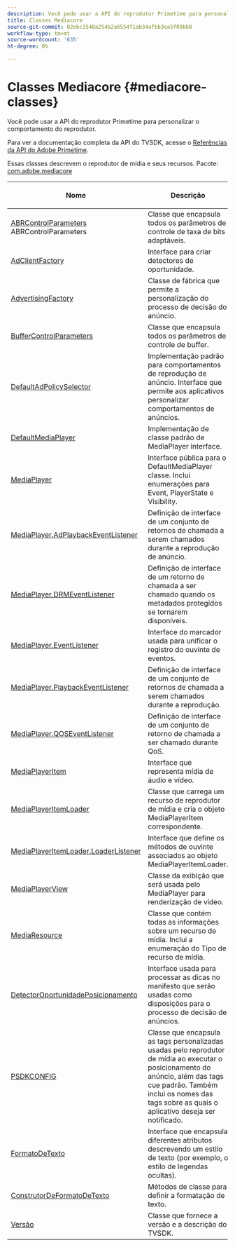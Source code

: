 ```yaml
---
description: Você pode usar a API do reprodutor Primetime para personalizar o comportamento do reprodutor.
title: Classes Mediacore
source-git-commit: 02ebc3548a254b2a6554f1ab34afbb3ea5f09bb8
workflow-type: tm+mt
source-wordcount: '635'
ht-degree: 0%

---
```


# Classes Mediacore {#mediacore-classes}

Você pode usar a API do reprodutor Primetime para personalizar o comportamento do reprodutor.

Para ver a documentação completa da API do TVSDK, acesse o [Referências da API do Adobe Primetime](https://help.adobe.com/en_US/primetime/api/index.html#api-Adobe_Primetime_API_References).

Essas classes descrevem o reprodutor de mídia e seus recursos.
Pacote: [com.adobe.mediacore](https://help.adobe.com/en_US/primetime/api/psdk/javadoc_1.4/com/adobe/mediacore/package-summary.html)

<table frame="all" colsep="1" rowsep="1" id="table_2801E01282A948E6917910CA2FD1E05C"> 
 <thead> 
  <tr rowsep="1"> 
   <th colname="1" class="entry"> <p>Nome </p> </th> 
   <th colname="2" class="entry"> <p>Descrição </p> </th> 
  </tr> 
 </thead>
 <tbody> 
  <tr rowsep="1"> 
   <td colname="1"><span class="codeph"><a href="https://help.adobe.com/en_US/primetime/api/psdk/javadoc_1.4/com/adobe/mediacore/ABRControlParameters.html" format="html" scope="external"> ABRControlParameters</a>  ABRControlParameters</span> </td> 
   <td colname="2"> Classe que encapsula todos os parâmetros de controle de taxa de bits adaptáveis. </td> 
  </tr> 
  <tr rowsep="1"> 
   <td colname="1"><span class="codeph"><a href="https://help.adobe.com/en_US/primetime/api/psdk/javadoc_1.4/com/adobe/mediacore/AdClientFactory.html" format="html" scope="external"> AdClientFactory</a> </span> </td> 
   <td colname="2"> Interface para criar detectores de oportunidade. </td> 
  </tr> 
  <tr rowsep="1"> 
   <td colname="1"><span class="codeph"><a href="https://help.adobe.com/en_US/primetime/api/psdk/javadoc_1.4/com/adobe/mediacore/AdvertisingFactory.html" format="html" scope="external"> AdvertisingFactory</a> </span> </td> 
   <td colname="2"> Classe de fábrica que permite a personalização do processo de decisão do anúncio. </td> 
  </tr> 
  <tr rowsep="1"> 
   <td colname="1"><span class="codeph"><a href="https://help.adobe.com/en_US/primetime/api/psdk/javadoc_1.4/com/adobe/mediacore/BufferControlParameters.html" format="html" scope="external"> BufferControlParameters</a> </span> </td> 
   <td colname="2"> Classe que encapsula todos os parâmetros de controle de buffer. </td> 
  </tr> 
  <tr rowsep="1"> 
   <td colname="1"><span class="codeph"><a href="https://help.adobe.com/en_US/primetime/api/psdk/javadoc_1.4/com/adobe/mediacore/DefaultAdPolicySelector.html" format="html" scope="external"> DefaultAdPolicySelector</a></span> </td> 
   <td colname="2"> Implementação padrão para comportamentos de reprodução de anúncio. Interface que permite aos aplicativos personalizar comportamentos de anúncios.</td> 
  </tr> 
  <tr rowsep="1"> 
   <td colname="1"><span class="codeph"><a href="https://help.adobe.com/en_US/primetime/api/psdk/javadoc_1.4/com/adobe/mediacore/DefaultMediaPlayer.html" format="html" scope="external"> DefaultMediaPlayer</a></span> </td> 
   <td colname="2">Implementação de classe padrão de <span class="codeph"> MediaPlayer</span> interface. </td> 
  </tr> 
  <tr rowsep="1"> 
   <td colname="1"><span class="codeph"><a href="https://help.adobe.com/en_US/primetime/api/psdk/javadoc_1.4/com/adobe/mediacore/MediaPlayer.html" format="html" scope="external"> MediaPlayer</a> </span> </td> 
   <td colname="2">Interface pública para o <span class="codeph"> DefaultMediaPlayer</span> classe. Inclui enumerações para Event, PlayerState e Visibility. </td> 
  </tr> 
  <tr rowsep="1"> 
   <td colname="1"><span class="codeph"><a href="https://help.adobe.com/en_US/primetime/api/psdk/javadoc_1.4/com/adobe/mediacore/MediaPlayer.AdPlaybackEventListener.html" format="html" scope="external"> MediaPlayer.AdPlaybackEventListener</a></span> </td> 
   <td colname="2"> Definição de interface de um conjunto de retornos de chamada a serem chamados durante a reprodução de anúncio. </td> 
  </tr> 
  <tr rowsep="1"> 
   <td colname="1"><span class="codeph"><a href="https://help.adobe.com/en_US/primetime/api/psdk/javadoc_1.4/com/adobe/mediacore/MediaPlayer.DRMEventListener.html" format="html" scope="external"> MediaPlayer.DRMEventListener</a></span> </td> 
   <td colname="2"> Definição de interface de um retorno de chamada a ser chamado quando os metadados protegidos se tornarem disponíveis. </td> 
  </tr> 
  <tr rowsep="1"> 
   <td colname="1"><span class="codeph"><a href="https://help.adobe.com/en_US/primetime/api/psdk/javadoc_1.4/com/adobe/mediacore/MediaPlayer.EventListener.html" format="html" scope="external"> MediaPlayer.EventListener</a> </span> </td> 
   <td colname="2"> Interface do marcador usada para unificar o registro do ouvinte de eventos. </td> 
  </tr> 
  <tr rowsep="1"> 
   <td colname="1"><span class="codeph"><a href="https://help.adobe.com/en_US/primetime/api/psdk/javadoc_1.4/com/adobe/mediacore/MediaPlayer.PlaybackEventListener.html" format="html" scope="external"> MediaPlayer.PlaybackEventListener</a> </span> </td>
   <td colname="2"> Definição de interface de um conjunto de retornos de chamada a serem chamados durante a reprodução. </td> 
  </tr> 
  <tr rowsep="1"> 
   <td colname="1"><span class="codeph"><a href="https://help.adobe.com/en_US/primetime/api/psdk/javadoc_1.4/com/adobe/mediacore/MediaPlayer.QOSEventListener.html" format="html" scope="external"> MediaPlayer.QOSEventListener</a> </span> </td> 
   <td colname="2"> Definição de interface de um conjunto de retorno de chamada a ser chamado durante QoS. </td> 
  </tr> 
  <tr rowsep="1"> 
   <td colname="1"><span class="codeph"><a href="https://help.adobe.com/en_US/primetime/api/psdk/javadoc_1.4/com/adobe/mediacore/MediaPlayerItem.html" format="html" scope="external"> MediaPlayerItem</a> </span> </td> 
   <td colname="2"> Interface que representa mídia de áudio e vídeo. </td> 
  </tr> 
  <tr rowsep="1"> 
   <td colname="1"><span class="codeph"><a href="https://help.adobe.com/en_US/primetime/api/psdk/javadoc_1.4/com/adobe/mediacore/MediaPlayerItemLoader.html" format="html" scope="external"> MediaPlayerItemLoader</a> </span> </td> 
   <td colname="2"> Classe que carrega um recurso de reprodutor de mídia e cria o objeto MediaPlayerItem correspondente. </td> 
  </tr> 
  <tr rowsep="1"> 
   <td colname="1"><span class="codeph"><a href="https://help.adobe.com/en_US/primetime/api/psdk/javadoc_1.4/com/adobe/mediacore/MediaPlayerItemLoader.LoaderListener.html" format="html" scope="external"> MediaPlayerItemLoader.LoaderListener</a> </span> </td> 
   <td colname="2"> Interface que define os métodos de ouvinte associados ao objeto MediaPlayerItemLoader. </td> 
  </tr> 
  <tr rowsep="1"> 
   <td colname="1"><span class="codeph"><a href="https://help.adobe.com/en_US/primetime/api/psdk/javadoc_1.4/com/adobe/mediacore/MediaPlayerView.html" format="html" scope="external"> MediaPlayerView</a> </span> </td> 
   <td colname="2"> Classe da exibição que será usada pelo MediaPlayer para renderização de vídeo. </td> 
  </tr> 
  <tr rowsep="1"> 
   <td colname="1"><span class="codeph"><a href="https://help.adobe.com/en_US/primetime/api/psdk/javadoc_1.4/com/adobe/mediacore/MediaResource.html" format="html" scope="external"> MediaResource</a> </span> </td> 
   <td colname="2"> Classe que contém todas as informações sobre um recurso de mídia. Inclui a enumeração do Tipo de recurso de mídia. </td> 
  </tr> 
  <tr rowsep="1"> 
   <td colname="1"><span class="codeph"><a href="https://help.adobe.com/en_US/primetime/api/psdk/javadoc_1.4/com/adobe/mediacore/PlacementOpportunityDetector.html" format="html" scope="external"> DetectorOportunidadePosicionamento</a> </span> </td> 
   <td colname="2"> Interface usada para processar as dicas no manifesto que serão usadas como disposições para o processo de decisão de anúncios. </td> 
  </tr> 
  <tr rowsep="1"> 
   <td colname="1"><span class="codeph"><a href="https://help.adobe.com/en_US/primetime/api/psdk/javadoc_1.4/com/adobe/mediacore/PSDKConfig.html" format="html" scope="external"> PSDKCONFIG</a> </span> </td> 
   <td colname="2"> Classe que encapsula as tags personalizadas usadas pelo reprodutor de mídia ao executar o posicionamento do anúncio, além das tags cue padrão. Também inclui os nomes das tags sobre as quais o aplicativo deseja ser notificado. </td> 
  </tr> 
  <tr rowsep="1"> 
   <td colname="1"><span class="codeph"><a href="https://help.adobe.com/en_US/primetime/api/psdk/javadoc_1.4/com/adobe/mediacore/TextFormat.html" format="html" scope="external"> FormatoDeTexto</a> </span> </td> 
   <td colname="2"> Interface que encapsula diferentes atributos descrevendo um estilo de texto (por exemplo, o estilo de legendas ocultas). </td> 
  </tr> 
  <tr rowsep="1"> 
   <td colname="1"><span class="codeph"><a href="https://help.adobe.com/en_US/primetime/api/psdk/javadoc_1.4/com/adobe/mediacore/TextFormatBuilder.html" format="html" scope="external"> ConstrutorDeFormatoDeTexto</a></span> </td> 
   <td colname="2"> Métodos de classe para definir a formatação de texto. </td> 
  </tr> 
  <tr rowsep="0"> 
   <td colname="1"><span class="codeph"><a href="https://help.adobe.com/en_US/primetime/api/psdk/javadoc_1.4/com/adobe/mediacore/Version.html" format="html" scope="external"> Versão</a></span> </td> 
   <td colname="2"> Classe que fornece a versão e a descrição do TVSDK. </td> 
  </tr> 
 </tbody> 
</table>
